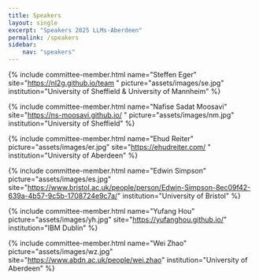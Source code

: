 ```yaml
---
title: Speakers
layout: single
excerpt: "Speakers 2025 LLMs-Aberdeen"
permalink: /speakers
sidebar: 
    nav: "speakers"
---
```


{% include committee-member.html
   name="Steffen Eger"
   site="https://nl2g.github.io/team "
   picture="assets/images/se.jpg"
   institution="University of Sheffield & University of Mannheim"
%}

{% include committee-member.html
   name="Nafise Sadat Moosavi"
   site="https://ns-moosavi.github.io/ "
   picture="assets/images/nm.jpg"
   institution="University of Sheffield"
%}

{% include committee-member.html
   name="Ehud Reiter"
   picture="assets/images/er.jpg"
   site="https://ehudreiter.com/ "
   institution="University of Aberdeen"
%}

{% include committee-member.html
   name="Edwin Simpson"
   picture="assets/images/es.jpg"
   site="https://www.bristol.ac.uk/people/person/Edwin-Simpson-8ec09f42-639a-4b57-9c5b-1708724e9c7a/"
   institution="University of Bristol"
%}

{% include committee-member.html
   name="Yufang Hou"
   picture="assets/images/yh.jpg"
   site="https://yufanghou.github.io/"
   institution="IBM Dublin"
%}

{% include committee-member.html
   name="Wei Zhao"
   picture="assets/images/wz.jpg"
   site="https://www.abdn.ac.uk/people/wei.zhao"
   institution="University of Aberdeen"
%}
